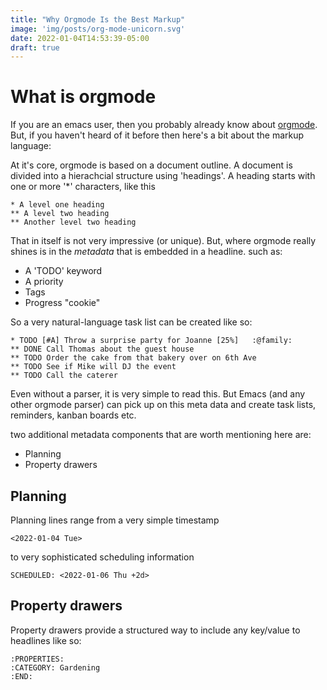 ```yaml
---
title: "Why Orgmode Is the Best Markup"
image: 'img/posts/org-mode-unicorn.svg'
date: 2022-01-04T14:53:39-05:00
draft: true
---
```


# What is orgmode

If you are an emacs user, then you probably already know about
[orgmode](https://orgmode.org).  But, if you haven't heard of it before then
here's a bit about the markup language:

At it's core, orgmode is based on a document outline.  A document is divided
into a hierachcial structure using 'headings'.  A heading starts with one or
more '*' characters, like this

```
* A level one heading
** A level two heading
** Another level two heading
```

That in itself is not very impressive (or unique).  But, where orgmode really
shines is in the *metadata* that is embedded in a headline. such as:

- A 'TODO' keyword
- A priority
- Tags
- Progress "cookie"

So a very natural-language task list can be created like so:

```
* TODO [#A] Throw a surprise party for Joanne [25%]   :@family:
** DONE Call Thomas about the guest house
** TODO Order the cake from that bakery over on 6th Ave
** TODO See if Mike will DJ the event
** TODO Call the caterer
```

Even without a parser, it is very simple to read this.  But
Emacs (and any other orgmode parser) can pick up on this meta data and create
task lists, reminders, kanban boards etc.

two additional metadata components that are worth mentioning here are:

- Planning
- Property drawers

## Planning

Planning lines range from a very simple timestamp

```
<2022-01-04 Tue>
```

to very sophisticated scheduling information

```
SCHEDULED: <2022-01-06 Thu +2d>
```

## Property drawers

Property drawers provide a structured way to include any key/value to headlines
like so:

```
:PROPERTIES:
:CATEGORY: Gardening
:END:
```
